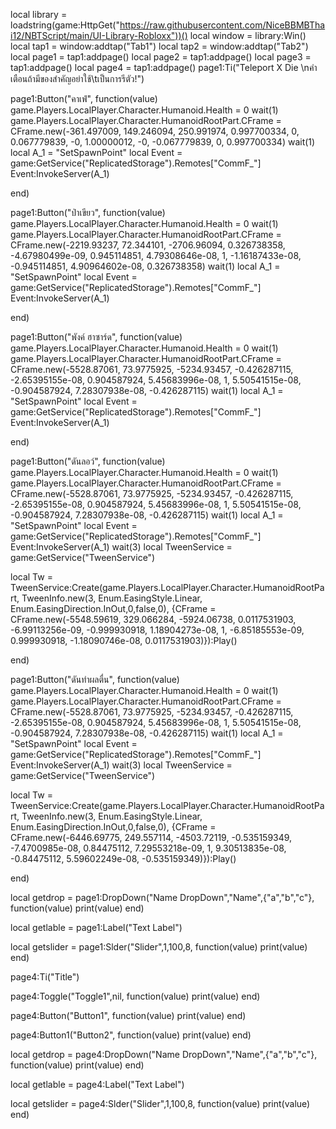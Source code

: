 local library = loadstring(game:HttpGet("https://raw.githubusercontent.com/NiceBBMBThai12/NBTScript/main/UI-Library-Robloxx"))()
local window = library:Win()
local tap1 = window:addtap("Tab1")
local tap2 = window:addtap("Tab2")
local page1 = tap1:addpage()
local page2 = tap1:addpage()
local page3 = tap1:addpage()
local page4 = tap1:addpage()
page1:Ti("Teleport X Die \nคำเตือนถ้ามีของสำคัญอย่าใช้\tเป็นการรีตัว!")

page1:Button("คาเฟ่", function(value)
    game.Players.LocalPlayer.Character.Humanoid.Health = 0
	wait(1)
	game.Players.LocalPlayer.Character.HumanoidRootPart.CFrame = CFrame.new(-361.497009, 149.246094, 250.991974, 0.997700334, 0, 0.067779839, -0, 1.00000012, -0, -0.067779839, 0, 0.997700334)
	wait(1)
	local A_1 = "SetSpawnPoint"
	local Event = game:GetService("ReplicatedStorage").Remotes["CommF_"]
	Event:InvokeServer(A_1)

end)

page1:Button("ป่าเขียว", function(value)
    game.Players.LocalPlayer.Character.Humanoid.Health = 0
	wait(1)
	game.Players.LocalPlayer.Character.HumanoidRootPart.CFrame = CFrame.new(-2219.93237, 72.344101, -2706.96094, 0.326738358, -4.67980499e-09, 0.945114851, 4.79308646e-08, 1, -1.16187433e-08, -0.945114851, 4.90964602e-08, 0.326738358)
	wait(1)
local A_1 = "SetSpawnPoint"
local Event = game:GetService("ReplicatedStorage").Remotes["CommF_"]
Event:InvokeServer(A_1)

end)

page1:Button("พังค์ ฮาซาร์ด", function(value)
    game.Players.LocalPlayer.Character.Humanoid.Health = 0
	wait(1)
	game.Players.LocalPlayer.Character.HumanoidRootPart.CFrame = CFrame.new(-5528.87061, 73.9775925, -5234.93457, -0.426287115, -2.65395155e-08, 0.904587924, 5.45683996e-08, 1, 5.50541515e-08, -0.904587924, 7.28307938e-08, -0.426287115)
	wait(1)
local A_1 = "SetSpawnPoint"
local Event = game:GetService("ReplicatedStorage").Remotes["CommF_"]
Event:InvokeServer(A_1)

end)

page1:Button("ดันลอว์", function(value)
    game.Players.LocalPlayer.Character.Humanoid.Health = 0
	wait(1)
	game.Players.LocalPlayer.Character.HumanoidRootPart.CFrame = CFrame.new(-5528.87061, 73.9775925, -5234.93457, -0.426287115, -2.65395155e-08, 0.904587924, 5.45683996e-08, 1, 5.50541515e-08, -0.904587924, 7.28307938e-08, -0.426287115)
	wait(1)
local A_1 = "SetSpawnPoint"
local Event = game:GetService("ReplicatedStorage").Remotes["CommF_"]
Event:InvokeServer(A_1)
wait(3)
local TweenService = game:GetService("TweenService")

local Tw = TweenService:Create(game.Players.LocalPlayer.Character.HumanoidRootPart, TweenInfo.new(3, Enum.EasingStyle.Linear, Enum.EasingDirection.InOut,0,false,0),
{CFrame = CFrame.new(-5548.59619, 329.066284, -5924.06738, 0.0117531903, -6.99113256e-09, -0.999930918, 1.18904273e-08, 1, -6.85185553e-09, 0.999930918, -1.18090746e-08, 0.0117531903)}):Play()

end)

page1:Button("ดันทำผลตื่น", function(value)
    game.Players.LocalPlayer.Character.Humanoid.Health = 0
	wait(1)
	game.Players.LocalPlayer.Character.HumanoidRootPart.CFrame = CFrame.new(-5528.87061, 73.9775925, -5234.93457, -0.426287115, -2.65395155e-08, 0.904587924, 5.45683996e-08, 1, 5.50541515e-08, -0.904587924, 7.28307938e-08, -0.426287115)
	wait(1)
local A_1 = "SetSpawnPoint"
local Event = game:GetService("ReplicatedStorage").Remotes["CommF_"]
Event:InvokeServer(A_1)
wait(3)
local TweenService = game:GetService("TweenService")

local Tw = TweenService:Create(game.Players.LocalPlayer.Character.HumanoidRootPart, TweenInfo.new(3, Enum.EasingStyle.Linear, Enum.EasingDirection.InOut,0,false,0),
{CFrame = CFrame.new(-6446.69775, 249.557114, -4503.72119, -0.535159349, -7.4700985e-08, 0.84475112, 7.29553218e-09, 1, 9.30513835e-08, -0.84475112, 5.59602249e-08, -0.535159349)}):Play()

end)


local getdrop = page1:DropDown("Name DropDown","Name",{"a","b","c"}, function(value)
    print(value)
end)

local getlable = page1:Label("Text Label")

local getslider = page1:Slder("Slider",1,100,8, function(value)
    print(value)
end)

page4:Ti("Title")

page4:Toggle("Toggle1",nil, function(value)
    print(value)
end)

page4:Button("Button1", function(value)
    print(value)
end)

page4:Button1("Button2", function(value)
    print(value)
end)

local getdrop = page4:DropDown("Name DropDown","Name",{"a","b","c"}, function(value)
    print(value)
end)

local getlable = page4:Label("Text Label")

local getslider = page4:Slder("Slider",1,100,8, function(value)
    print(value)
end)
